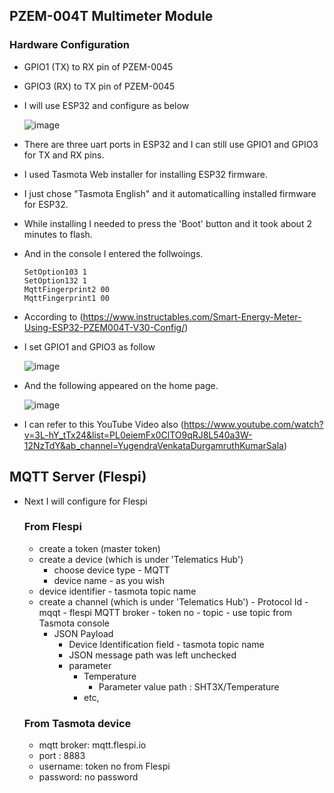 ## PZEM-004T Multimeter Module



### Hardware Configuration
  - GPIO1 (TX) to RX pin of PZEM-0045
  - GPIO3 (RX) to TX pin of PZEM-0045

  - I will use ESP32 and configure as below

    ![image](https://github.com/user-attachments/assets/dbc7bad8-67e7-4603-8d1d-eb64d5027560)



  - There are three uart ports in ESP32 and I can still use GPIO1 and GPIO3 for TX and RX pins.
  - I used Tasmota Web installer for installing ESP32 firmware.
  - I just chose "Tasmota English" and it automaticalling installed firmware for ESP32.
  - While installing I needed to press the 'Boot' button and it took about 2 minutes to flash.
  - And in the console I entered the follwoings.
  
    ```
    SetOption103 1
    SetOption132 1
    MqttFingerprint2 00
    MqttFingerprint1 00
    ```
- According to (https://www.instructables.com/Smart-Energy-Meter-Using-ESP32-PZEM004T-V30-Config/)
- I set GPIO1 and GPIO3 as follow

  ![image](https://github.com/user-attachments/assets/c23bc85a-4916-43c2-ba20-e962bea2ed16)

- And the following appeared on the home page.

  ![image](https://github.com/user-attachments/assets/7e48ea61-6c56-4bb6-9528-a4f31665f410)
- I can refer to this YouTube Video also (https://www.youtube.com/watch?v=3L-hY_tTx24&list=PL0eiemFx0ClTO9qRJ8L540a3W-12NzTdY&ab_channel=YugendraVenkataDurgamruthKumarSala)

## MQTT Server (Flespi)
- Next I will configure for Flespi


  ### From Flespi
  - create a token (master token)
  - create a device (which is under 'Telematics Hub')
    - choose device type - MQTT
    - device name - as you wish
  - device identifier - tasmota topic name
  - create a channel (which is under 'Telematics Hub')
        - Protocol Id - mqqt
        - flespi MQTT broker - token no
        - topic - use topic from Tasmota console
      - JSON Payload
        - Device Identification field - tasmota topic name
        - JSON message path was left unchecked
        - parameter
          - Temperature
            - Parameter value path : SHT3X/Temperature
          - etc,
  ### From Tasmota device
  - mqtt broker: mqtt.flespi.io
  - port : 8883
  - username: token no from Flespi
  - password: no password 
